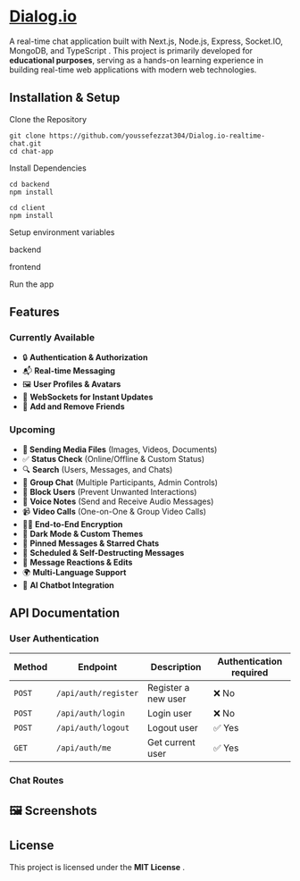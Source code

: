 # [Dialog.io](https://github.com/youssefezzat304/Dialog.io-realtime-chat)

A real-time chat application built with Next.js, Node.js, Express, Socket.IO, MongoDB, and TypeScript . This project is primarily developed for **educational purposes**, serving as a hands-on learning experience in building real-time web applications with modern web technologies.

## Installation & Setup

Clone the Repository

```Terminal
git clone https://github.com/youssefezzat304/Dialog.io-realtime-chat.git
cd chat-app
```

Install Dependencies

```Terminal
cd backend
npm install
```

```Terminal
cd client
npm install
```

Setup environment variables

backend

frontend

Run the app

## Features

### Currently Available

- 🔒 **Authentication & Authorization**
- 📬 **Real-time Messaging**
- 🖼️ **User Profiles & Avatars**
- 📡 **WebSockets for Instant Updates**
- 🤝 **Add and Remove Friends**

### Upcoming

- **📂 Sending Media Files** (Images, Videos, Documents)
- ✅ **Status Check** (Online/Offline & Custom Status)
- 🔍 **Search** (Users, Messages, and Chats)
- 👥 **Group Chat** (Multiple Participants, Admin Controls)
- 🚫 **Block Users** (Prevent Unwanted Interactions)
- 🎤 **Voice Notes** (Send and Receive Audio Messages)
- 📹 **Video Calls** (One-on-One & Group Video Calls)
- 🧑‍💻 **End-to-End Encryption**
- 🌙 **Dark Mode & Custom Themes**
- 📌 **Pinned Messages & Starred Chats**
- 📨 **Scheduled & Self-Destructing Messages**
- 🔄 **Message Reactions & Edits**
- 🌍 **Multi-Language Support**
- 🤖 **AI Chatbot Integration**

## API Documentation

### User Authentication

| Method | Endpoint             | Description         | Authentication required |
| ------ | -------------------- | ------------------- | ----------------------- |
| `POST` | `/api/auth/register` | Register a new user | ❌ No                   |
| `POST` | `/api/auth/login`    | Login user          | ❌ No                   |
| `POST` | `/api/auth/logout`   | Logout user         | ✅ Yes                  |
| `GET`  | `/api/auth/me`       | Get current user    | ✅ Yes                  |

### Chat Routes

## 🖼️ Screenshots

## License

This project is licensed under the **MIT License** .
